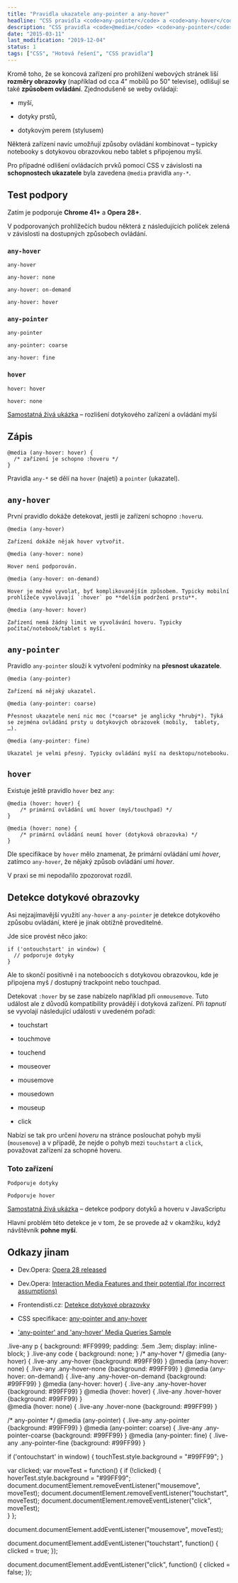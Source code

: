 ```yaml
---
title: "Pravidla ukazatele any-pointer a any-hover"
headline: "CSS pravidla <code>any-pointer</code> a <code>any-hover</code>"
description: "CSS pravidla <code>@media</code> <code>any-pointer</code> a <code>any-hover</code> slouží k detekci přesnosti a typu ovládání."
date: "2015-03-11"
last_modification: "2019-12-04"
status: 1
tags: ["CSS", "Hotová řešení", "CSS pravidla"]
---
```


Kromě toho, že se koncová zařízení pro prohlížení webových stránek liší **rozměry obrazovky** (například od cca 4" mobilů po 50" televise), odlišují se také **způsobem ovládání**. Zjednodušeně se weby ovládají:

  - myší,

  - dotyky prstů,

  - dotykovým perem (stylusem)

Některá zařízení navíc umožňují způsoby ovládání kombinovat – typicky notebooky s dotykovou obrazovkou nebo tablet s připojenou myší.

Pro případné odlišení ovládacích prvků pomocí CSS v závislosti na **schopnostech ukazatele** byla zavedena `@media` pravidla `any-*`.

## Test podpory

Zatím je podporuje **Chrome 41+** a **Opera 28+**.

V podporovaných prohlížečích budou některá z následujících políček zelená v závislosti na dostupných způsobech ovládání.

### `any-hover`

`any-hover`

`any-hover: none`

`any-hover: on-demand`

`any-hover: hover`

### `any-pointer`

`any-pointer`

`any-pointer: coarse`

`any-hover: fine`

### `hover`

`hover: hover`

`hover: none`

[Samostatná živá ukázka](http://kod.djpw.cz/rypb) – rozlišení dotykového zařízení a ovládání myší

## Zápis

```
@media (any-hover: hover) {
  /* zařízení je schopno :hoveru */
}
```

Pravidla `any-*` se dělí na `hover` (najetí) a `pointer` (ukazatel).

## `any-hover`

První pravidlo dokáže detekovat, jestli je zařízení schopno `:hover`u.

  `@media (any-hover)`
  
    Zařízení dokáže nějak hover vytvořit.

  `@media (any-hover: none)`
  
    Hover není podporován.

  `@media (any-hover: on-demand)`
  
    Hover je možné vyvolat, byť komplikovanějším způsobem. Typicky mobilní prohlížeče vyvolávají `:hover` po **delším podržení prstu**.

  `@media (any-hover: hover)`
  
    Zařízení nemá žádný limit ve vyvolávání hoveru. Typicky počítač/notebook/tablet s myší.

## `any-pointer`

Pravidlo `any-pointer` slouží k vytvoření podmínky na **přesnost ukazatele**.

  `@media (any-pointer)`
  
    Zařízení má nějaký ukazatel.

  `@media (any-pointer: coarse)`
  
    Přesnost ukazatele není nic moc (*coarse* je anglicky *hrubý*). Týká se zejména ovládání prsty u dotykových obrazovek (mobily,  tablety, …).

  `@media (any-pointer: fine)`
  
    Ukazatel je velmi přesný. Typicky ovládání myší na desktopu/notebooku.

## `hover`

Existuje ještě pravidlo `hover` bez `any`:

```
@media (hover: hover) {
    /* primární ovládání umí hover (myš/touchpad) */
}

@media (hover: none) {
    /* primární ovládání neumí hover (dotyková obrazovka) */
}
```

Dle specifikace by `hover` mělo znamenat, že primární ovládání umí *hover*, zatímco `any-hover`, že nějaký způsob ovládání umí *hover*.

V praxi se mi nepodařilo zpozorovat rozdíl.

## Detekce dotykové obrazovky

Asi nejzajímavější využití `any-hover` a `any-pointer` je detekce dotykového způsobu ovládání, které je jinak obtížně proveditelné.

Jde sice provést něco jako:

```
if ('ontouchstart' in window) {
  // podporuje dotyky
}
```

Ale to skončí positivně i na noteboocích s dotykovou obrazovkou, kde je připojena myš / dostupný trackpoint nebo touchpad.

Detekovat `:hover` by se zase nabízelo například při `onmousemove`. Tuto událost ale z důvodů kompatibility provádějí i dotyková zařízení. Při *tapnutí* se vyvolají následující události v uvedeném pořadí:

  - touchstart

  - touchmove

  - touchend

  - mouseover

  - mousemove

  - mousedown

  - mouseup

  - click

Nabízí se tak pro určení *hoveru* na stránce poslouchat pohyb myši (`mousemove`) a v případě, že nejde o pohyb mezi `touchstart` a `click`, považovat zařízení za schopné hoveru.

### Toto zařízení

`Podporuje dotyky`

`Podporuje hover`

[Samostatná živá ukázka](http://kod.djpw.cz/bzpb) – detekce podpory dotyků a hoveru v JavaScriptu

Hlavní problém této detekce je v tom, že se provede až v okamžiku, když návštěvník **pohne myší**.

## Odkazy jinam

  - Dev.Opera: [Opera 28 released](https://dev.opera.com/blog/opera-28/)

  - Dev.Opera: [Interaction Media Features and their potential (for incorrect assumptions)](https://dev.opera.com/articles/media-features/)

  - Frontendisti.cz: [Detekce dotykové obrazovky](https://www.facebook.com/groups/frontendisti/permalink/1658422237702627/)

  - CSS specifikace: [any-pointer and any-hover](http://dev.w3.org/csswg/mediaqueries-4/#any-input)

  - ['any-pointer' and 'any-hover' Media Queries Sample](https://googlechrome.github.io/samples/media-hover-pointer/)

.live-any p {
    background: #FF9999;
    padding: .5em .3em;
    display: inline-block;
}
  .live-any code {
    background: none;
  }
/* any-hover */
@media (any-hover) {
	.live-any .any-hover {background: #99FF99}
}
@media (any-hover: none) {
	.live-any .any-hover-none {background: #99FF99}
}
@media (any-hover: on-demand) {
	.live-any .any-hover-on-demand {background: #99FF99}
}
@media (any-hover: hover) {
	.live-any .any-hover-hover {background: #99FF99}
}
@media (hover: hover) {
	.live-any .hover-hover {background: #99FF99}
}  
@media (hover: none) {
	.live-any .hover-none {background: #99FF99}
}  

/* any-pointer */
@media (any-pointer) {
	.live-any .any-pointer {background: #99FF99}
}
@media (any-pointer: coarse) {
	.live-any .any-pointer-coarse {background: #99FF99}
}
@media (any-pointer: fine) {
	.live-any .any-pointer-fine {background: #99FF99}
}

if ('ontouchstart' in window) {
    touchTest.style.background = "#99FF99";
}

var clicked;
var moveTest = function() {
    if (!clicked) {
        hoverTest.style.background = "#99FF99";
        document.documentElement.removeEventListener("mousemove", moveTest);
        document.documentElement.removeEventListener("touchstart", moveTest);
        document.documentElement.removeEventListener("click", moveTest);        
    }
};

document.documentElement.addEventListener("mousemove", moveTest);

document.documentElement.addEventListener("touchstart", function() {
    clicked = true;
});

document.documentElement.addEventListener("click", function() {
    clicked = false;
});